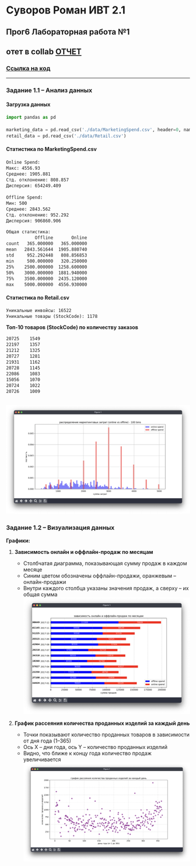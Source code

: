 # Суворов Роман ИВТ 2.1

## Прог6 Лабораторная работа №1

## отет в collab [ОТЧЕТ](./report.ipynb)
### [Ссылка на код](./code)


---

### Задание 1.1 – Анализ данных

#### Загрузка данных

```python
import pandas as pd

marketing_data = pd.read_csv('./data/MarketingSpend.csv', header=0, names=['Date', 'Offline', 'Online'])
retail_data = pd.read_csv('./data/Retail.csv')
```

#### Статистика по **MarketingSpend.csv**

```text
Online Spend:
Макс: 4556.93  
Среднее: 1905.881  
Стд. отклонение: 808.857  
Дисперсия: 654249.409  

Offline Spend:
Мин: 500  
Среднее: 2843.562  
Стд. отклонение: 952.292  
Дисперсия: 906860.906  
```

```text
Общая статистика:
           Offline       Online
count   365.000000   365.000000
mean   2843.561644  1905.880740
std     952.292448   808.856853
min     500.000000   320.250000
25%    2500.000000  1258.600000
50%    3000.000000  1881.940000
75%    3500.000000  2435.120000
max    5000.000000  4556.930000
```

#### Статистика по **Retail.csv**

```text
Уникальные инвойсы: 16522  
Уникальные товары (StockCode): 1178  
```

**Топ-10 товаров (StockCode) по количеству заказов**

```text
20725    1549  
22197    1357  
21212    1325  
20727    1281  
21931    1162  
20728    1145  
22086    1083  
15056    1070  
20724    1022  
20726    1009  
```

![](images/imagereadme.png)
---

### Задание 1.2 – Визуализация данных

**Графики:** 

1. **Зависимость онлайн и оффлайн-продаж по месяцам**
    
    - Столбчатая диаграмма, показывающая сумму продаж в каждом месяце
    - Синим цветом обозначены оффлайн-продажи, оранжевым – онлайн-продажи
    - Внутри каждого столбца указаны значения продаж, а сверху – их общая сумма
![](images/imagereadme-2.png)
2. **График рассеяния количества проданных изделий за каждый день**
    
    - Точки показывают количество проданных товаров в зависимости от дня года (1–365)
    - Ось X – дни года, ось Y – количество проданных изделий
    - Видно, что ближе к концу года количество продаж увеличивается
![](images/imagereadme-3.png)